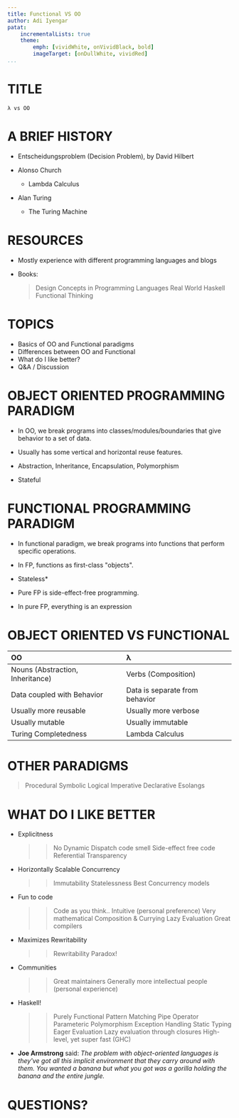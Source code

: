 ```yaml
---
title: Functional VS OO
author: Adi Iyengar
patat:
    incrementalLists: true
    theme:
        emph: [vividWhite, onVividBlack, bold]
        imageTarget: [onDullWhite, vividRed]
...
```


# TITLE
```
λ vs OO

```


# A BRIEF HISTORY

- Entscheidungsproblem (Decision Problem), by David Hilbert

- Alonso Church
    * Lambda Calculus
- Alan Turing
    * The Turing Machine


# RESOURCES

- Mostly experience with different programming languages and blogs

- Books:
  > Design Concepts in Programming Languages
  > Real World Haskell
  > Functional Thinking


# TOPICS

- Basics of OO and Functional paradigms
- Differences between OO and Functional
- What do I like better?
- Q&A / Discussion


# OBJECT ORIENTED PROGRAMMING PARADIGM

- In OO, we break programs into classes/modules/boundaries that give behavior to a set of data.

- Usually has some vertical and horizontal reuse features.

- Abstraction, Inheritance, Encapsulation, Polymorphism

- Stateful



# FUNCTIONAL PROGRAMMING PARADIGM

- In functional paradigm, we break programs into functions that perform specific operations.

- In FP, functions as first-class "objects".

- Stateless*

- Pure FP is side-effect-free programming.

- In pure FP, everything is an expression


# OBJECT ORIENTED VS FUNCTIONAL

| OO                                         | λ                                     |
|:-------------------------------------------|:--------------------------------------|
| Nouns (Abstraction, Inheritance)           | Verbs (Composition)                   |
| Data coupled with Behavior                 | Data is separate from behavior        |
| Usually more reusable                      | Usually more verbose                  |
| Usually mutable                            | Usually immutable                     |
| Turing Completedness                       | Lambda Calculus                       |


# OTHER PARADIGMS

> Procedural
> Symbolic
> Logical
> Imperative
> Declarative
> Esolangs

# WHAT DO I LIKE BETTER

- Explicitness
  >> No Dynamic Dispatch code smell
  >> Side-effect free code
  >> Referential Transparency

- Horizontally Scalable Concurrency
  >> Immutability
  >> Statelessness
  >> Best Concurrency models

- Fun to code
  >> Code as you think..
  >> Intuitive (personal preference)
  >> Very mathematical
  >> Composition & Currying
  >> Lazy Evaluation
  >> Great compilers

- Maximizes Rewritability
  >> Rewritability Paradox!

- Communities
  >> Great maintainers
  >> Generally more intellectual people (personal experience)

- Haskell!
  >> Purely Functional
  >> Pattern Matching
  >> Pipe Operator
  >> Parameteric Polymorphism
  >> Exception Handling
  >> Static Typing
  >> Eager Evaluation
  >> Lazy evaluation through closures
  >> High-level, yet super fast (GHC)

- __Joe Armstrong__ said:
_The problem with object-oriented languages is they've got all this implicit environment that they carry around with them. You wanted a banana but what you got was a gorilla holding the banana and the entire jungle._


# QUESTIONS?
